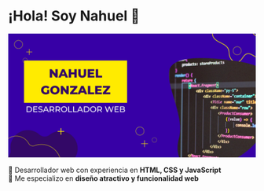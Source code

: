 # ¡Hola! Soy Nahuel 👋


![Banner de mi perfil](https://github.com/nahuel-gonzalezz/nahuel-gonzalezz/blob/main/banner.png)



🚀 Desarrollador web con experiencia en **HTML, CSS y JavaScript**  
🎨 Me especializo en **diseño atractivo y funcionalidad web**  
